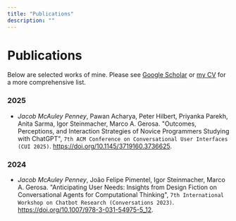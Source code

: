 ```yaml
---
title: "Publications"
description: ""
---
```


# Publications

Below are selected works of mine. Please see [Google Scholar](https://scholar.google.com/citations?user=4maC0rUAAAAJ&hl=en&oi=ao) or [my CV](../../static/img/jacob-penney_cv.pdf) for a more comprehensive list.

### 2025

- _Jacob McAuley Penney_, Pawan Acharya, Peter Hilbert, Priyanka Parekh, Anita Sarma, Igor Steinmacher, Marco A. Gerosa. "Outcomes, Perceptions, and Interaction Strategies of Novice Programmers Studying with ChatGPT", `7th ACM Conference on Conversational User Interfaces (CUI 2025)`. https://doi.org/10.1145/3719160.3736625.

### 2024

- _Jacob McAuley Penney_, João Felipe Pimentel, Igor Steinmacher, Marco A. Gerosa. "Anticipating User Needs: Insights from Design Fiction on Conversational Agents for Computational Thinking", `7th International Workshop on Chatbot Research (Conversations 2023)`. https://doi.org/10.1007/978-3-031-54975-5_12.
